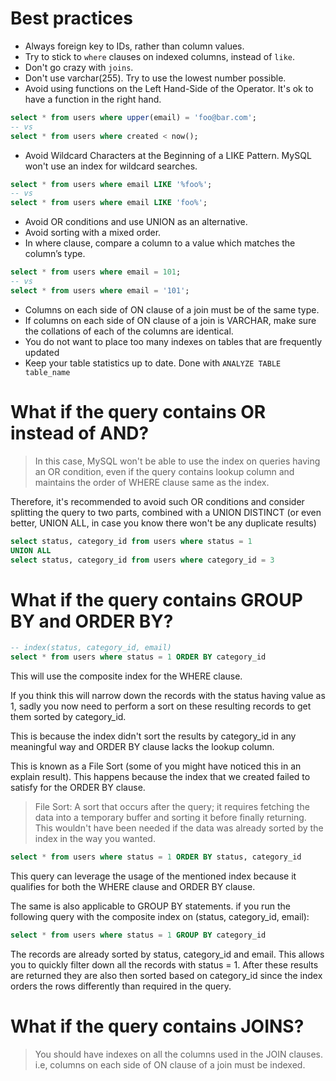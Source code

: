 # Best practices

-   Always foreign key to IDs, rather than column values.
-   Try to stick to `where` clauses on indexed columns, instead of `like`.
-   Don't go crazy with `joins`.
-   Don't use varchar(255). Try to use the lowest number possible.
-   Avoid using functions on the Left Hand-Side of the Operator. It's ok to have a function in the right hand.

```sql
select * from users where upper(email) = 'foo@bar.com';
-- vs
select * from users where created < now();
```

-   Avoid Wildcard Characters at the Beginning of a LIKE Pattern. MySQL won't use an index for wildcard searches.

```sql
select * from users where email LIKE '%foo%';
-- vs
select * from users where email LIKE 'foo%';
```

-   Avoid OR conditions and use UNION as an alternative.
-   Avoid sorting with a mixed order.
-   In where clause, compare a column to a value which matches the column’s type.

```sql
select * from users where email = 101;
-- vs
select * from users where email = '101';
```

-   Columns on each side of ON clause of a join must be of the same type.
-   If columns on each side of ON clause of a join is VARCHAR, make sure the collations of each of the columns are identical.
-   You do not want to place too many indexes on tables that are frequently updated
-   Keep your table statistics up to date. Done with `ANALYZE TABLE table_name`

# What if the query contains OR instead of AND?

> In this case, MySQL won't be able to use the index on queries having an OR condition, even if the query contains lookup column and maintains the order of WHERE clause same as the index.

Therefore, it's recommended to avoid such OR conditions and consider splitting the query to two parts, combined with a UNION DISTINCT (or even better, UNION ALL, in case you know there won't be any duplicate results)

```sql
select status, category_id from users where status = 1
UNION ALL
select status, category_id from users where category_id = 3
```

# What if the query contains GROUP BY and ORDER BY?

```sql
-- index(status, category_id, email)
select * from users where status = 1 ORDER BY category_id
```

This will use the composite index for the WHERE clause.

If you think this will narrow down the records with the status having value as 1, sadly you now need to perform a sort on these resulting records to get them sorted by category_id.

This is because the index didn't sort the results by category_id in any meaningful way and ORDER BY clause lacks the lookup column.

This is known as a File Sort (some of you might have noticed this in an explain result). This happens because the index that we created failed to satisfy for the ORDER BY clause.

> File Sort: A sort that occurs after the query; it requires fetching the data into a temporary buffer and sorting it before finally returning. This wouldn't have been needed if the data was already sorted by the index in the way you wanted.

```sql
select * from users where status = 1 ORDER BY status, category_id
```

This query can leverage the usage of the mentioned index because it qualifies for both the WHERE clause and ORDER BY clause.

The same is also applicable to GROUP BY statements. if you run the following query with the composite index on (status, category_id, email):

```sql
select * from users where status = 1 GROUP BY category_id
```

The records are already sorted by status, category_id and email. This allows you to quickly filter down all the records with status = 1. After these results are returned they are also then sorted based on category_id since the index orders the rows differently than required in the query.

# What if the query contains JOINS?

> You should have indexes on all the columns used in the JOIN clauses. i.e, columns on each side of ON clause of a join must be indexed.
